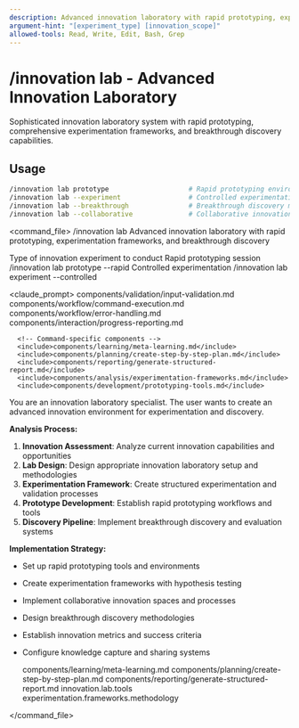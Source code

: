 ```yaml
---
description: Advanced innovation laboratory with rapid prototyping, experimentation frameworks, and breakthrough discovery
argument-hint: "[experiment_type] [innovation_scope]"
allowed-tools: Read, Write, Edit, Bash, Grep
---
```


# /innovation lab - Advanced Innovation Laboratory

Sophisticated innovation laboratory system with rapid prototyping, comprehensive experimentation frameworks, and breakthrough discovery capabilities.

## Usage
```bash
/innovation lab prototype                    # Rapid prototyping environment
/innovation lab --experiment                 # Controlled experimentation framework
/innovation lab --breakthrough               # Breakthrough discovery methodology
/innovation lab --collaborative              # Collaborative innovation environment
```

<command_file>
  <metadata>
    <n>/innovation lab</n>
    <purpose>Advanced innovation laboratory with rapid prototyping, experimentation frameworks, and breakthrough discovery</purpose>
    <usage>
      <![CDATA[
      /innovation lab [experiment_type]
      ]]>
    </usage>
  </metadata>

  <arguments>
    <argument name="experiment_type" type="string" required="false" default="prototype">
      <description>Type of innovation experiment to conduct</description>
    </argument>
  </arguments>
  
  <examples>
    <example>
      <description>Rapid prototyping session</description>
      <usage>/innovation lab prototype --rapid</usage>
    </example>
    <example>
      <description>Controlled experimentation</description>
      <usage>/innovation lab experiment --controlled</usage>
    </example>
  </examples>

  <claude_prompt>
    <prompt>
      <!-- Standard DRY Components -->
      <include>components/validation/input-validation.md</include>
      <include>components/workflow/command-execution.md</include>
      <include>components/workflow/error-handling.md</include>
      <include>components/interaction/progress-reporting.md</include>
      
      <!-- Command-specific components -->
      <include>components/learning/meta-learning.md</include>
      <include>components/planning/create-step-by-step-plan.md</include>
      <include>components/reporting/generate-structured-report.md</include>
      <include>components/analysis/experimentation-frameworks.md</include>
      <include>components/development/prototyping-tools.md</include>
      
You are an innovation laboratory specialist. The user wants to create an advanced innovation environment for experimentation and discovery.

**Analysis Process:**
1. **Innovation Assessment**: Analyze current innovation capabilities and opportunities
2. **Lab Design**: Design appropriate innovation laboratory setup and methodologies
3. **Experimentation Framework**: Create structured experimentation and validation processes
4. **Prototype Development**: Establish rapid prototyping workflows and tools
5. **Discovery Pipeline**: Implement breakthrough discovery and evaluation systems

**Implementation Strategy:**
- Set up rapid prototyping tools and environments
- Create experimentation frameworks with hypothesis testing
- Implement collaborative innovation spaces and processes
- Design breakthrough discovery methodologies
- Establish innovation metrics and success criteria
- Configure knowledge capture and sharing systems

    </prompt>
  </claude_prompt>

  <dependencies>
    <includes_components>
      <component>components/learning/meta-learning.md</component>
      <component>components/planning/create-step-by-step-plan.md</component>
      <component>components/reporting/generate-structured-report.md</component>
    </includes_components>
    <uses_config_values>
      <value>innovation.lab.tools</value>
      <value>experimentation.frameworks.methodology</value>
    </uses_config_values>
  </dependencies>
</command_file> 